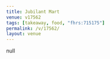 ```yaml
---
title: Jubilant Mart
venue: v17562
tags: [takeaway, food, "fhrs:715175"]
permalink: /v/17562/
layout: venue
---
```

null